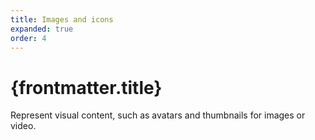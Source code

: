 ```yaml
---
title: Images and icons
expanded: true
order: 4
---
```


# {frontmatter.title}

<Lede>

Represent visual content, such as avatars and thumbnails for images or video.

</Lede>

<Examples />

<Props componentName={frontmatter.title} />
